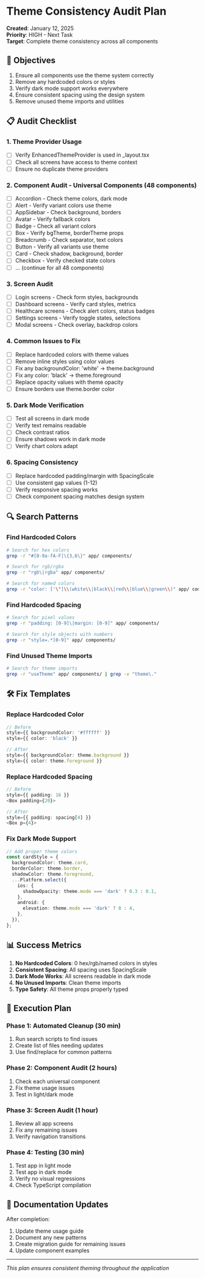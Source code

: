 # Theme Consistency Audit Plan

**Created**: January 12, 2025  
**Priority**: HIGH - Next Task  
**Target**: Complete theme consistency across all components

## 🎯 Objectives

1. Ensure all components use the theme system correctly
2. Remove any hardcoded colors or styles
3. Verify dark mode support works everywhere
4. Ensure consistent spacing using the design system
5. Remove unused theme imports and utilities

## 📋 Audit Checklist

### 1. Theme Provider Usage
- [ ] Verify EnhancedThemeProvider is used in _layout.tsx
- [ ] Check all screens have access to theme context
- [ ] Ensure no duplicate theme providers

### 2. Component Audit - Universal Components (48 components)
- [ ] Accordion - Check theme colors, dark mode
- [ ] Alert - Verify variant colors use theme
- [ ] AppSidebar - Check background, borders
- [ ] Avatar - Verify fallback colors
- [ ] Badge - Check all variant colors
- [ ] Box - Verify bgTheme, borderTheme props
- [ ] Breadcrumb - Check separator, text colors
- [ ] Button - Verify all variants use theme
- [ ] Card - Check shadow, background, border
- [ ] Checkbox - Verify checked state colors
- [ ] ... (continue for all 48 components)

### 3. Screen Audit
- [ ] Login screens - Check form styles, backgrounds
- [ ] Dashboard screens - Verify card styles, metrics
- [ ] Healthcare screens - Check alert colors, status badges
- [ ] Settings screens - Verify toggle states, selections
- [ ] Modal screens - Check overlay, backdrop colors

### 4. Common Issues to Fix
- [ ] Replace hardcoded colors with theme values
- [ ] Remove inline styles using color values
- [ ] Fix any backgroundColor: 'white' → theme.background
- [ ] Fix any color: 'black' → theme.foreground
- [ ] Replace opacity values with theme opacity
- [ ] Ensure borders use theme.border color

### 5. Dark Mode Verification
- [ ] Test all screens in dark mode
- [ ] Verify text remains readable
- [ ] Check contrast ratios
- [ ] Ensure shadows work in dark mode
- [ ] Verify chart colors adapt

### 6. Spacing Consistency
- [ ] Replace hardcoded padding/margin with SpacingScale
- [ ] Use consistent gap values (1-12)
- [ ] Verify responsive spacing works
- [ ] Check component spacing matches design system

## 🔍 Search Patterns

### Find Hardcoded Colors
```bash
# Search for hex colors
grep -r "#[0-9a-fA-F]\{3,6\}" app/ components/

# Search for rgb/rgba
grep -r "rgb\|rgba" app/ components/

# Search for named colors
grep -r "color: ['\"]\\(white\\|black\\|red\\|blue\\|green\\)" app/ components/
```

### Find Hardcoded Spacing
```bash
# Search for pixel values
grep -r "padding: [0-9]\|margin: [0-9]" app/ components/

# Search for style objects with numbers
grep -r "style=.*[0-9]" app/ components/
```

### Find Unused Theme Imports
```bash
# Search for theme imports
grep -r "useTheme" app/ components/ | grep -v "theme\."
```

## 🛠️ Fix Templates

### Replace Hardcoded Color
```typescript
// Before
style={{ backgroundColor: '#ffffff' }}
style={{ color: 'black' }}

// After
style={{ backgroundColor: theme.background }}
style={{ color: theme.foreground }}
```

### Replace Hardcoded Spacing
```typescript
// Before
style={{ padding: 16 }}
<Box padding={20}>

// After
style={{ padding: spacing[4] }}
<Box p={4}>
```

### Fix Dark Mode Support
```typescript
// Add proper theme colors
const cardStyle = {
  backgroundColor: theme.card,
  borderColor: theme.border,
  shadowColor: theme.foreground,
  ...Platform.select({
    ios: {
      shadowOpacity: theme.mode === 'dark' ? 0.3 : 0.1,
    },
    android: {
      elevation: theme.mode === 'dark' ? 8 : 4,
    },
  }),
};
```

## 📊 Success Metrics

1. **No Hardcoded Colors**: 0 hex/rgb/named colors in styles
2. **Consistent Spacing**: All spacing uses SpacingScale
3. **Dark Mode Works**: All screens readable in dark mode
4. **No Unused Imports**: Clean theme imports
5. **Type Safety**: All theme props properly typed

## 🚀 Execution Plan

### Phase 1: Automated Cleanup (30 min)
1. Run search scripts to find issues
2. Create list of files needing updates
3. Use find/replace for common patterns

### Phase 2: Component Audit (2 hours)
1. Check each universal component
2. Fix theme usage issues
3. Test in light/dark mode

### Phase 3: Screen Audit (1 hour)
1. Review all app screens
2. Fix any remaining issues
3. Verify navigation transitions

### Phase 4: Testing (30 min)
1. Test app in light mode
2. Test app in dark mode
3. Verify no visual regressions
4. Check TypeScript compilation

## 📝 Documentation Updates

After completion:
1. Update theme usage guide
2. Document any new patterns
3. Create migration guide for remaining issues
4. Update component examples

---

*This plan ensures consistent theming throughout the application*